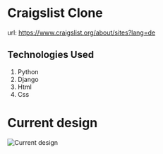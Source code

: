 # Craigslist Clone

url: https://www.craigslist.org/about/sites?lang=de

## Technologies Used
1. Python
2. Django
3. Html 
4. Css

# Current design
![Current design](https://user-images.githubusercontent.com/29350894/168637298-0507e479-2f71-437a-997b-46f3bf295634.png)
